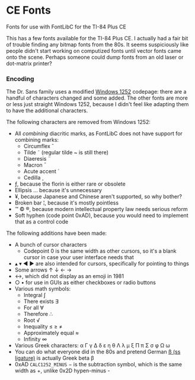 # CE Fonts
Fonts for use with FontLibC for the TI-84 Plus CE

This has a few fonts available for the TI-84 Plus CE.
I actually had a fair bit of trouble finding any bitmap fonts from the 80s.
It seems suspiciously like people didn't start working on computized fonts until vector fonts came onto the scene.
Perhaps someone could dump fonts from an old laser or dot-matrix printer?

### Encoding

The Dr. Sans family uses a modified [Windows 1252](https://en.wikipedia.org/wiki/Windows-1252) codepage: there are a handful of characters changed and some added. The other fonts are more or less just straight Windows 1252, because I didn't feel like adapting them to have the additional characters.

The following characters are removed from Windows 1252: 
- All _combining_ diacritic marks, as FontLibC does not have support for combining marks: 
  - Circumflex ˆ 
  - Tilde ˜ (regular tilde ~ is still there)
  - Diaeresis ¨
  - Macron ¯
  - Acute accent ´
  - Cedilla ¸
- ƒ, because the florin is either rare or obsolete
- Ellipsis … because it's unnecessary
- ¥, because Japanese and Chinese aren't supported, so why bother?
- Broken bar ¦, because it's mostly pointless
- ™ © ®, because modern intellectual property law needs serious reform
- Soft hyphen (code point 0xAD), because you would need to implement that as a control code

The following additions have been made:
- A bunch of cursor characters
  - Codepoint 0 is the same width as other cursors, so it's a blank cursor in case your user interface needs that
- ▴ ▾ ◄ ► are also intended for cursors, specifically for pointing to things
- Some arrows ↑ ↓ ← →
- ↔, which did not display as an emoji in 1981
- ○ • for use in GUIs as either checkboxes or radio buttons
- Various math symbols: 
  - Integral ∫
  - There exists ∃
  - For all ∀
  - Therefore ∴
  - Root √
  - Inequality ≤ ≥ ≠ 
  - Approximately equal ≈
  - Infinity ∞
- Various Greek characters: α Γ γ Δ δ ε η θ Λ λ µ ξ Π π Σ σ φ Ω ω 
- You can do what everyone did in the 80s and pretend German [ß (ss ligature)](https://en.wikipedia.org/wiki/%C3%9F) is actually Greek beta β
- 0xAD `CALC1252_MINUS` − is the subtraction symbol, which is the same width as +, unlike 0x2D hypen-minus -
